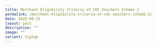 ```yaml
---
title: Merchant Eligibility Criteria of CDC Vouchers Scheme 2
permalink: /merchant-eligibility-criteria-of-cdc-vouchers-scheme-2/
date: 2025-09-22
layout: post
description: ""
image: ""
variant: tiptap
---
```

